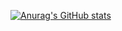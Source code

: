 [![Anurag's GitHub stats](https://github-readme-stats.vercel.app/api?username=codedude404)](https://github.com/anuraghazra/github-readme-stats)
